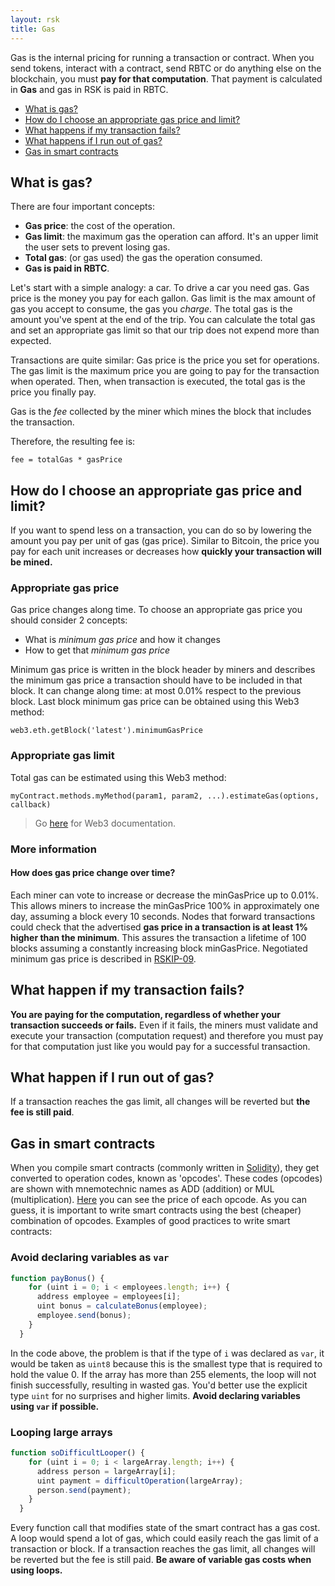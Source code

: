 ```yaml
---
layout: rsk
title: Gas
---
```


Gas is the internal pricing for running a transaction or contract.
When you send tokens, interact with a contract, send RBTC or do anything else on the blockchain, you must **pay for that computation**. That payment is calculated in **Gas** and gas in RSK is paid in RBTC.

- [What is gas?](#what-is-gas)
- [How do I choose an appropriate gas price and limit?](#how-do-i-choose-an-appropriate-gas-price-and-limit)
- [What happens if my transaction fails?](#what-happen-if-my-transaction-fails)
- [What happens if I run out of gas?](#what-happen-if-i-run-out-of-gas)
- [Gas in smart contracts](#gas-in-smart-contracts)


## What is gas?
There are four important concepts:
- **Gas price**: the cost of the operation.
- **Gas limit**: the maximum gas the operation can afford. It's an upper limit the user sets to prevent losing gas.
- **Total gas**: (or gas used) the gas the operation consumed.
- **Gas is paid in RBTC**.

Let's start with a simple analogy: a car. 
To drive a car you need gas. Gas price is the money you pay for each gallon. Gas limit is the max amount of gas you accept to consume, the gas you _charge_. The total gas is the amount you've spent at the end of the trip. 
You can calculate the total gas and set an appropriate gas limit so that our trip does not expend more than expected.

Transactions are quite similar:
Gas price is the price you set for operations. The gas limit is the maximum price you are going to pay for the transaction when operated. Then, when transaction is executed, the total gas is the price you finally pay.

Gas is the _fee_  collected by the miner which mines the block that includes the transaction. 

Therefore, the resulting fee is:

```
fee = totalGas * gasPrice
```

## How do I choose an appropriate gas price and limit?
If you want to spend less on a transaction, you can do so by lowering the amount you pay per unit of gas (gas price). Similar to Bitcoin, the price you pay for each unit increases or decreases how **quickly your transaction will be mined.**

### Appropriate gas price
Gas price changes along time. To choose an appropriate gas price you should consider 2 concepts:
- What is _minimum gas price_ and how it changes
- How to get that _minimum gas price_

Minimum gas price is written in the block header by miners and describes the minimum gas price a transaction should have to be included in that block. It can change along time: at most 0.01% respect to the previous block.
Last block minimum gas price can be obtained using this Web3 method:
```
web3.eth.getBlock('latest').minimumGasPrice
```

### Appropriate gas limit
Total gas can be estimated using this Web3 method:
```
myContract.methods.myMethod(param1, param2, ...).estimateGas(options, callback)
```
> Go [here](https://web3js.readthedocs.io/en/1.0/web3-eth-contract.html#methods-mymethod-estimategas) for Web3 documentation.

### More information

#### How does gas price change over time?
Each miner can vote to increase or decrease the minGasPrice up to 0.01%. This allows miners to increase the minGasPrice 100% in approximately one day, assuming a block every 10 seconds.
Nodes that forward transactions could check that the advertised **gas price in a transaction is at least 1% higher than the minimum**. This assures the transaction a lifetime of 100 blocks assuming a constantly increasing block minGasPrice. 
Negotiated minimum gas price is described in [RSKIP-09](https://github.com/rsksmart/RSKIPs/blob/master/IPs/RSKIP09.md).


## What happen if my transaction fails?
**You are paying for the computation, regardless of whether your transaction succeeds or fails.** Even if it fails, the miners must validate and execute your transaction (computation request) and therefore you must pay for that computation just like you would pay for a successful transaction.

## What happen if I run out of gas?
If a transaction reaches the gas limit, all changes will be reverted but **the fee is still paid**.


## Gas in smart contracts
When you compile smart contracts (commonly written in [Solidity](https://solidity.readthedocs.io/en/latest/)), they get converted to operation codes, known as 'opcodes'.
These codes (opcodes) are shown with mnemotechnic names as ADD (addition) or MUL (multiplication). [Here](https://github.com/rsksmart/rskj/blob/master/rskj-core/src/main/java/org/ethereum/vm/GasCost.java) you can see the price of each opcode.
As you can guess, it is important to write smart contracts using the best (cheaper) combination of opcodes. 
Examples of good practices to write smart contracts:

### Avoid declaring variables as `var`
```javascript
function payBonus() {
    for (uint i = 0; i < employees.length; i++) {
      address employee = employees[i];
      uint bonus = calculateBonus(employee);
      employee.send(bonus);
    }     
  }
```
In the code above, the problem is that if the type of `i` was declared as `var`, it would be taken as `uint8` because this is the smallest type that is required to hold the value 0. If the array has more than 255 elements, the loop will not finish successfully, resulting in wasted gas. You'd better use the explicit type `uint` for no surprises and higher limits. **Avoid declaring variables using `var` if possible.**

### Looping large arrays
```javascript
function soDifficultLooper() {
    for (uint i = 0; i < largeArray.length; i++) {
      address person = largeArray[i];
      uint payment = difficultOperation(largeArray);
      person.send(payment);
    }     
  }
```

Every function call that modifies state of the smart contract has a gas cost. A loop would spend a lot of gas, which could easily reach the  gas limit of a transaction or block. If a transaction reaches the gas limit, all changes will be reverted but the fee is still paid. **Be aware of variable gas costs when using loops.** 

